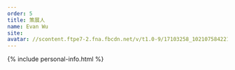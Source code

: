 ```yaml
---
order: 5
title: 策展人
name: Evan Wu
site:
avatar: //scontent.ftpe7-2.fna.fbcdn.net/v/t1.0-9/17103258_10210758422110382_8970434483520889758_n.jpg?oh=e4e8417b08f01e6ca44d1f37cc888376&oe=5A626376
---
```


{% include personal-info.html %}

<!-- 這邊應該放介紹 -->
